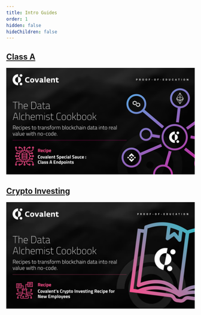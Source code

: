 ```yaml
---
title: Intro Guides
order: 1
hidden: false
hideChildren: false
---
```


## [Class A](./class-a.md)
[![Class A](../images/cookbook-class-a-banner.png)](./class-a.md)

## [Crypto Investing](./crypto-investing-exercise.md)
[![Crypto Investing](../images/crypto-investing.png)](./crypto-investing-exercise.md)

